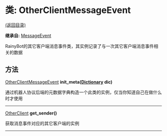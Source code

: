 # 类: OtherClientMessageEvent  
[(返回目录)](README.md)  
  
**继承自:** [MessageEvent](MessageEvent.md)  
  
RainyBot的其它客户端消息事件类，其实例记录了与一次其它客户端消息事件相关的数据  
  
## 方法 
  
[OtherClientMessageEvent](OtherClientMessageEvent.md) **init_meta([Dictionary](https://docs.godotengine.org/en/latest/classes/class_dictionary.html) dic)**  
  
通过机器人协议后端的元数据字典构造一个此类的实例，仅当你知道自己在做什么时才使用  
  
---  
  
[OtherClient](OtherClient.md) **get_sender()**  
  
获取消息事件对应的其它客户端的实例  
  
---  
  

